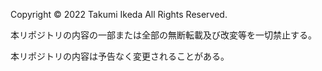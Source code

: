 Copyright © 2022 Takumi Ikeda All Rights Reserved.

本リポジトリの内容の一部または全部の無断転載及び改変等を一切禁止する。

本リポジトリの内容は予告なく変更されることがある。
